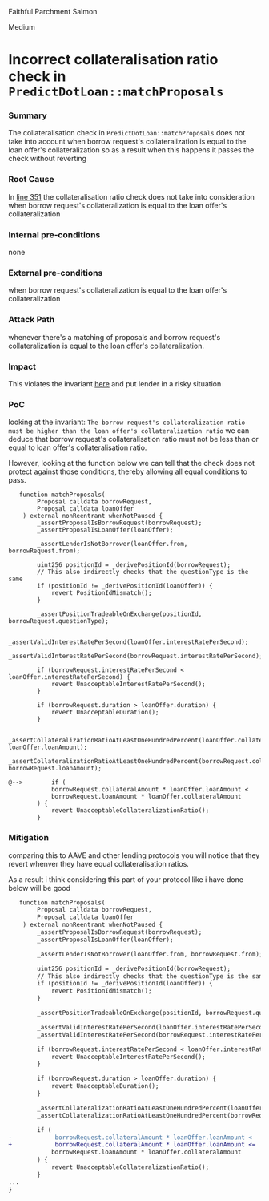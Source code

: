 Faithful Parchment Salmon

Medium

# Incorrect collateralisation ratio check in `PredictDotLoan::matchProposals`

### Summary

The collateralisation check in `PredictDotLoan::matchProposals` does not take into account when borrow request's collateralization is equal to the loan offer's collateralization so as a result when this happens it passes the check without reverting 

### Root Cause

In [line 351](https://github.com/sherlock-audit/2024-09-predict-fun/blob/main/predict-dot-loan/contracts/PredictDotLoan.sol#L351) the collateralisation ratio check does not take into consideration when borrow request's collateralization is equal to the loan offer's collateralization

### Internal pre-conditions

none

### External pre-conditions

when borrow request's collateralization is equal to the loan offer's collateralization

### Attack Path

whenever there's a matching of proposals and borrow request's collateralization is equal to the loan offer's collateralization.

### Impact

This violates the invariant [here](https://github.com/sherlock-audit/2024-09-predict-fun/blob/main/predict-dot-loan/README.md#match-a-loan-offer-against-a-borrow-request) and put lender in a risky situation

### PoC

looking at the invariant:
`The borrow request's collateralization ratio must be higher than the loan offer's collateralization ratio` 
we can deduce that borrow request's collateralisation ratio must not be less than or equal to loan offer's collateralisation ratio.

However, looking at the function below we can tell that the check does not protect against those conditions, thereby allowing all equal conditions to pass.

```solidity
   function matchProposals(
        Proposal calldata borrowRequest,
        Proposal calldata loanOffer
    ) external nonReentrant whenNotPaused {
        _assertProposalIsBorrowRequest(borrowRequest);
        _assertProposalIsLoanOffer(loanOffer);

        _assertLenderIsNotBorrower(loanOffer.from, borrowRequest.from);

        uint256 positionId = _derivePositionId(borrowRequest);
        // This also indirectly checks that the questionType is the same
        if (positionId != _derivePositionId(loanOffer)) {
            revert PositionIdMismatch();
        }

        _assertPositionTradeableOnExchange(positionId, borrowRequest.questionType);

        _assertValidInterestRatePerSecond(loanOffer.interestRatePerSecond);
        _assertValidInterestRatePerSecond(borrowRequest.interestRatePerSecond);

        if (borrowRequest.interestRatePerSecond < loanOffer.interestRatePerSecond) {
            revert UnacceptableInterestRatePerSecond();
        }

        if (borrowRequest.duration > loanOffer.duration) {
            revert UnacceptableDuration();
        }

        _assertCollateralizationRatioAtLeastOneHundredPercent(loanOffer.collateralAmount, loanOffer.loanAmount);
        _assertCollateralizationRatioAtLeastOneHundredPercent(borrowRequest.collateralAmount, borrowRequest.loanAmount);

@-->        if (
            borrowRequest.collateralAmount * loanOffer.loanAmount <
            borrowRequest.loanAmount * loanOffer.collateralAmount
        ) {
            revert UnacceptableCollateralizationRatio();
        }
```

### Mitigation

comparing this to AAVE and other lending protocols you will notice that they revert whenver they have equal collateralisation ratios.

As a result i think considering this part of your protocol like i have done below will be good
```diff
   function matchProposals(
        Proposal calldata borrowRequest,
        Proposal calldata loanOffer
    ) external nonReentrant whenNotPaused {
        _assertProposalIsBorrowRequest(borrowRequest);
        _assertProposalIsLoanOffer(loanOffer);

        _assertLenderIsNotBorrower(loanOffer.from, borrowRequest.from);

        uint256 positionId = _derivePositionId(borrowRequest);
        // This also indirectly checks that the questionType is the same
        if (positionId != _derivePositionId(loanOffer)) {
            revert PositionIdMismatch();
        }

        _assertPositionTradeableOnExchange(positionId, borrowRequest.questionType);

        _assertValidInterestRatePerSecond(loanOffer.interestRatePerSecond);
        _assertValidInterestRatePerSecond(borrowRequest.interestRatePerSecond);

        if (borrowRequest.interestRatePerSecond < loanOffer.interestRatePerSecond) {
            revert UnacceptableInterestRatePerSecond();
        }

        if (borrowRequest.duration > loanOffer.duration) {
            revert UnacceptableDuration();
        }

        _assertCollateralizationRatioAtLeastOneHundredPercent(loanOffer.collateralAmount, loanOffer.loanAmount);
        _assertCollateralizationRatioAtLeastOneHundredPercent(borrowRequest.collateralAmount, borrowRequest.loanAmount);

        if (
-            borrowRequest.collateralAmount * loanOffer.loanAmount <
+            borrowRequest.collateralAmount * loanOffer.loanAmount <=
            borrowRequest.loanAmount * loanOffer.collateralAmount
        ) {
            revert UnacceptableCollateralizationRatio();
        }
...
}

```